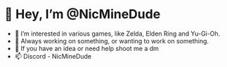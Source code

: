 # 👋 Hey, I’m @NicMineDude
- 👀 I’m interested in various games, like Zelda, Elden Ring and Yu-Gi-Oh.
- 🌱 Always working on something, or wanting to work on something.
- 💞️ If you have an idea or need help shoot me a dm
- 📫 Discord - NicMineDude

<!---
NicMineDude/NicMineDude is a ✨ special ✨ repository because its `README.md` (this file) appears on your GitHub profile.
You can click the Preview link to take a look at your changes.
--->
